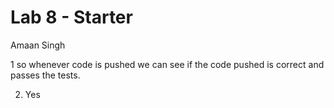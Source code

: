 # Lab 8 - Starter
Amaan Singh

1 so whenever code is pushed we can see if the code pushed is correct and passes the tests.

2. Yes
